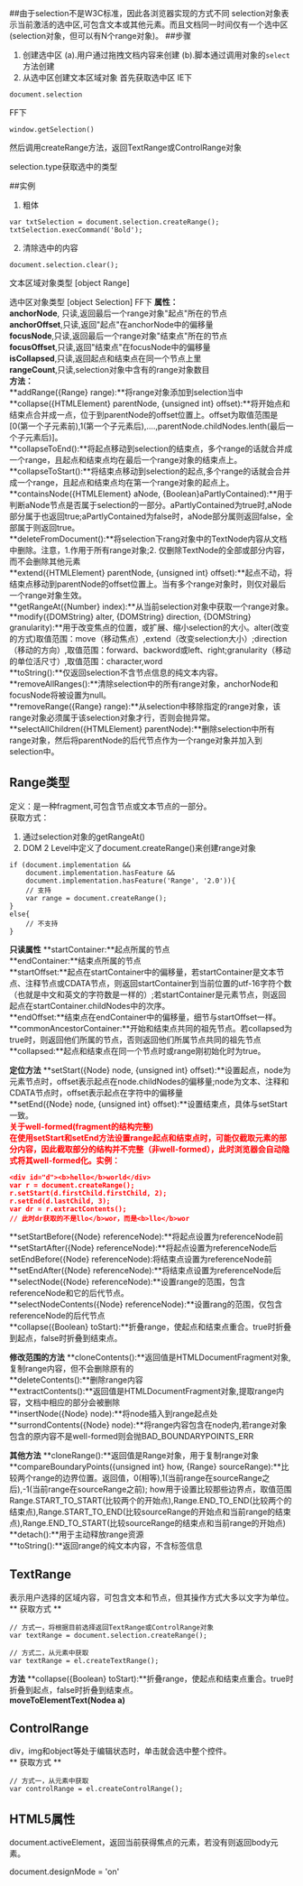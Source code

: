 ##由于selection不是W3C标准，因此各浏览器实现的方式不同
selection对象表示当前激活的选中区,可包含文本或其他元素。而且文档同一时间仅有一个选中区(selection对象，但可以有N个range对象)。
##步骤
1. 创建选中区
(a).用户通过拖拽文档内容来创建
(b).脚本通过调用对象的`select`方法创建
2. 从选中区创建文本区域对象
首先获取选中区
IE下
````
document.selection
````
FF下
````
window.getSelection()
````
然后调用createRange方法，返回TextRange或ControlRange对象

selection.type获取选中的类型

##实例
1. 粗体
````
var txtSelection = document.selection.createRange();
txtSelection.execCommand('Bold');
````
2. 清除选中的内容
````
document.selection.clear();
````

文本区域对象类型
[object Range]

选中区对象类型
[object Selection]
FF下
**属性：**<br/>
**anchorNode**, 只读,返回最后一个range对象"起点"所在的节点<br/>
**anchorOffset**,只读,返回"起点"在anchorNode中的偏移量<br/>
**focusNode**,只读,返回最后一个range对象"结束点"所在的节点<br/>
**focusOffset**,只读,返回"结束点"在focusNode中的偏移量<br/>
**isCollapsed**,只读,返回起点和结束点在同一个节点上里<br/>
**rangeCount**,只读,selection对象中含有的range对象数目<br/>
**方法：**<br/>
**addRange({Range} range):**将range对象添加到selection当中
**collapse({HTMLElement} parentNode, {unsigned int} offset):**将开始点和结束点合并成一点，位于到parentNode的offset位置上。offset为取值范围是[0(第一个子元素前),1(第一个子元素后),....,parentNode.childNodes.lenth(最后一个子元素后)]。<br/>
**collapseToEnd():**将起点移动到selection的结束点，多个range的话就合并成一个range，且起点和结束点均在最后一个range对象的结束点上。<br/>
**collapseToStart():**将结束点移动到selection的起点,多个range的话就会合并成一个range，且起点和结束点均在第一个range对象的起点上。<br/>
**containsNode({HTMLElement} aNode, {Boolean}aPartlyContained):**用于判断aNode节点是否属于selection的一部分。aPartlyContained为true时,aNode部分属于也返回true;aPartlyContained为false时，aNode部分属则返回false，全部属于则返回true。<br/>
**deleteFromDocument():**将selection下rang对象中的TextNode内容从文档中删除。注意，1.作用于所有range对象;2. 仅删除TextNode的全部或部分内容，而不会删除其他元素<br/>
**extend({HTMLElement} parentNode, {unsigned int} offset):**起点不动，将结束点移动到parentNode的offset位置上。当有多个range对象时，则仅对最后一个range对象生效。<br/> 
**getRangeAt({Number} index):**从当前selection对象中获取一个range对象。 <br/>
**modify({DOMString} alter, {DOMString} direction, {DOMString} granularity):**用于改变焦点的位置，或扩展、缩小selection的大小。alter(改变的方式)取值范围：move（移动焦点）,extend（改变selection大小）;direction（移动的方向）,取值范围：forward、backword或left、right;granularity（移动的单位活尺寸）,取值范围：character,word<br/>
**toString():**仅返回selection不含节点信息的纯文本内容。<br/>
**removeAllRanges():**清除selection中的所有range对象，anchorNode和focusNode将被设置为null。<br/>
**removeRange({Range} range):**从selection中移除指定的range对象，该range对象必须属于该selection对象才行，否则会抛异常。<br/>
**selectAllChildren({HTMLElement} parentNode):**删除selection中所有range对象，然后将parentNode的后代节点作为一个range对象并加入到selection中。<br/>

## Range类型
定义：是一种fragment,可包含节点或文本节点的一部分。<br/>
获取方式：
1. 通过selection对象的getRangeAt()<br/>
2. DOM 2 Level中定义了document.createRange()来创建range对象
````
if (document.implementation && 
	document.implementation.hasFeature &&
	document.implementation.hasFeature('Range', '2.0')){
	// 支持
	var range = document.createRange();
}
else{
	// 不支持
}
````
**只读属性**
**startContainer:**起点所属的节点<br/>
**endContainer:**结束点所属的节点<br/>
**startOffset:**起点在startContainer中的偏移量，若startContainer是文本节点、注释节点或CDATA节点，则返回startContainer到当前位置的utf-16字符个数（也就是中文和英文的字符数是一样的）;若startContainer是元素节点，则返回起点在startContainer.childNodes中的次序。<br/>
**endOffset:**结束点在endContainer中的偏移量，细节与startOffset一样。<br/>
**commonAncestorContainer:**开始和结束点共同的祖先节点。若collapsed为true时，则返回他们所属的节点，否则返回他们所属节点共同的祖先节点<br/>
**collapsed:**起点和结束点在同一个节点时或range刚初始化时为true。<br/>

**定位方法**
**setStart({Node} node, {unsigned int} offset):**设置起点，node为元素节点时，offset表示起点在node.childNodes的偏移量;node为文本、注释和CDATA节点时，offset表示起点在字符中的偏移量<br/>
**setEnd({Node} node, {unsigned int} offset):**设置结束点，具体与setStart一致。<br/>
<strong style="color:red;">
关于well-formed(fragment的结构完整)<br/>
在使用setStart和setEnd方法设置range起点和结束点时，可能仅截取元素的部分内容，因此截取部分的结构并不完整（非well-formed），此时浏览器会自动隐式将其well-formed化。实例：
````
<div id="d"><b>hello</b>world</div>
var r = document.createRange();
r.setStart(d.firstChild.firstChild, 2);
r.setEnd(d.lastChild, 3);
var dr = r.extractContents();
// 此时dr获取的不是llo</b>wor，而是<b>llo</b>wor
````
</strong>
**setStartBefore({Node} referenceNode):**将起点设置为referenceNode前<br/>
**setStartAfter({Node} referenceNode):**将起点设置为referenceNode后<br/> setEndBefore({Node} referenceNode):将结束点设置为referenceNode前<br/>
**setEndAfter({Node} referenceNode):**将结束点设置为referenceNode后<br/>
**selectNode({Node} referenceNode):**设置range的范围，包含referenceNode和它的后代节点。<br/>
**selectNodeContents({Node} referenceNode):**设置rang的范围，仅包含referenceNode的后代节点<br/>
**collapse({Boolean} toStart):**折叠range，使起点和结束点重合。true时折叠到起点，false时折叠到结束点。<br/>

**修改范围的方法**
**cloneContents():**返回值是HTMLDocumentFragment对象,复制range内容，但不会删除原有的<br/>
**deleteContents():**删除range内容<br/>
**extractContents():**返回值是HTMLDocumentFragment对象,提取range内容，文档中相应的部分会被删除<br/>
**insertNode({Node} node):**将node插入到range起点处<br/>
**surrondContents({Node} node):**将range内容包含在node内,若range对象包含的原内容不是well-formed则会抛BAD_BOUNDARYPOINTS_ERR<br/>

**其他方法**
**cloneRange():**返回值是Range对象，用于复制range对象<br/>
**compareBoundaryPoints({unsigned int} how, {Range} sourceRange):**比较两个range的边界位置。返回值，0(相等),1(当前range在sourceRange之后),-1(当前range在sourceRange之前); how用于设置比较那些边界点，取值范围Range.START_TO_START(比较两个的开始点),Range.END_TO_END(比较两个的结束点),Range.START_TO_END(比较sourceRange的开始点和当前range的结束点),Range.END_TO_START(比较sourceRange的结束点和当前range的开始点)<br/>
**detach():**用于主动释放range资源<br/>
**toString():**返回range的纯文本内容，不含标签信息<br/>


## TextRange
  表示用户选择的区域内容，可包含文本和节点，但其操作方式大多以文字为单位。<br/>
** 获取方式 **
````
// 方式一，将根据目前选择返回TextRange或ControlRange对象
var textRange = document.selection.createRange();

// 方式二，从元素中获取
var textRange = el.createTextRange();
````

**方法**
**collapse({Boolean} toStart):**折叠range，使起点和结束点重合。true时折叠到起点，false时折叠到结束点。<br/>
**moveToElementText(Nodea a)**


## ControlRange
  div，img和object等处于编辑状态时，单击就会选中整个控件。<br/>
** 获取方式 **
````
// 方式一，从元素中获取
var controlRange = el.createControlRange();
````

## HTML5属性
document.activeElement，返回当前获得焦点的元素，若没有则返回body元素。<br/>


document.designMode = 'on'
